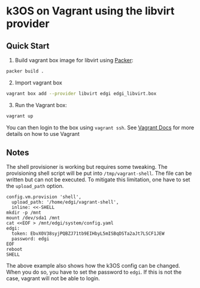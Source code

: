 # k3OS on Vagrant using the libvirt provider

## Quick Start

1. Build vagrant box image for libvirt using [Packer](https://www.packer.io/): 

```bash
packer build .
```

2. Import vagrant box

```bash
vagrant box add --provider libvirt edgi edgi_libvirt.box
```

3. Run the Vagrant box:

```bash
vagrant up
```

You can then login to the box using `vagrant ssh`. See [Vagrant
Docs](https://www.vagrantup.com/docs/index.html) for more details on how
to use Vagrant

## Notes

The shell provisioner is working but requires some tweaking. The
provisioning shell script will be put into `/tmp/vagrant-shell`. The
file can be written but can not be executed. To mitigate this
limitation, one have to set the `upload_path` option.

```
config.vm.provision 'shell',
  upload_path: '/home/edgi/vagrant-shell',
  inline: <<-SHELL
mkdir -p /mnt
mount /dev/sda1 /mnt
cat <<EOF > /mnt/edgi/system/config.yaml
edgi:
  token: EbvX0V38syjPQBZJ71tb9EIHbyL5mISBqDSTa2aJt7LSCF1JEW
  password: edgi
EOF
reboot
SHELL
```

The above example also shows how the k3OS config can be changed. When
you do so, you have to set the password to `edgi`. If this is not the
case, vagrant will not be able to login.
